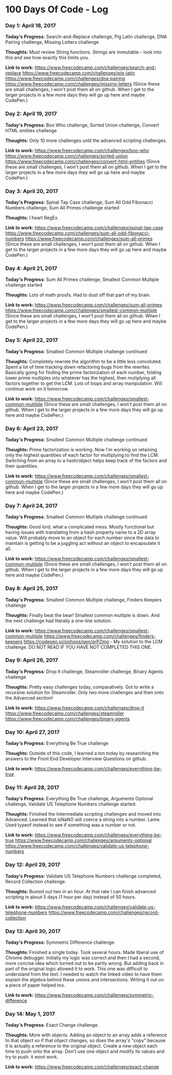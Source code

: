 # 100 Days Of Code - Log

### Day 1: April 18, 2017

**Today's Progress**: Search-and-Replace challenge, Pig Latin challenge, DNA Pairing challenge, Missing Letters challenge

**Thoughts:** Must review String functions. Strings are immutable - look into this and see how exactly this limits you.

**Link to work:** 
https://www.freecodecamp.com/challenges/search-and-replace
https://www.freecodecamp.com/challenges/pig-latin
https://www.freecodecamp.com/challenges/dna-pairing
https://www.freecodecamp.com/challenges/missing-letters
(Since these are small challenges, I won't post them all on github. When I get to the larger projects in a few more days they will go up here and maybe CodePen.)

### Day 2: April 19, 2017

**Today's Progress**: Boo Who challenge, Sorted Union challenge, Convert HTML entities challenge

**Thoughts:** Only 10 more challenges until the advanced scripting challenges.

**Link to work:** 
https://www.freecodecamp.com/challenges/boo-who
https://www.freecodecamp.com/challenges/sorted-union
https://www.freecodecamp.com/challenges/convert-html-entities
(Since these are small challenges, I won't post them all on github. When I get to the larger projects in a few more days they will go up here and maybe CodePen.)

### Day 3: April 20, 2017

**Today's Progress**: Spinal Tap Case challenge, Sum All Odd Fibonacci Numbers challenge, Sum All Primes challenge started

**Thoughts:** I heart RegEx.

**Link to work:** 
https://www.freecodecamp.com/challenges/spinal-tap-case
https://www.freecodecamp.com/challenges/sum-all-odd-fibonacci-numbers
https://www.freecodecamp.com/challenges/sum-all-primes
(Since these are small challenges, I won't post them all on github. When I get to the larger projects in a few more days they will go up here and maybe CodePen.)

### Day 4: April 21, 2017

**Today's Progress**: Sum All Primes challenge, Smallest Common Multiple challenge started

**Thoughts:** Lots of math proofs. Had to dust off that part of my brain.

**Link to work:** 
https://www.freecodecamp.com/challenges/sum-all-primes
https://www.freecodecamp.com/challenges/smallest-common-multiple
(Since these are small challenges, I won't post them all on github. When I get to the larger projects in a few more days they will go up here and maybe CodePen.)

### Day 5: April 22, 2017

**Today's Progress**: Smallest Common Multiple challenge continued

**Thoughts:** Completely rewrote the algorithm to be a little less convoluted. Spent a lot of time tracking down refactoring bugs from the rewrites. Basically going for finding the prime factorization of each number, folding lower prime multiples into whatever has the highest, then mutiplying all factors together to get the LCM. Lots of loops and array manipulation. Will continue work on it tomorrow.

**Link to work:** 
https://www.freecodecamp.com/challenges/smallest-common-multiple
(Since these are small challenges, I won't post them all on github. When I get to the larger projects in a few more days they will go up here and maybe CodePen.)

### Day 6: April 23, 2017

**Today's Progress**: Smallest Common Multiple challenge continued

**Thoughts:** Prime factorization is working. Now I'm working on retaining only the highest quantities of each factor for multiplying to find the LCM. Switching from an array to a hash/object helps keep track of the factors and their quantities.

**Link to work:** 
https://www.freecodecamp.com/challenges/smallest-common-multiple
(Since these are small challenges, I won't post them all on github. When I get to the larger projects in a few more days they will go up here and maybe CodePen.)

### Day 7: April 24, 2017

**Today's Progress**: Smallest Common Multiple challenge continued

**Thoughts:** Good lord, what a complicated mess. Mostly functional but having issues with translating from a hash property name to a 2D array value. Will probably move to an object for each number since the data to maintain is getting to be a juggling act without an object to encapsulate it all.

**Link to work:** 
https://www.freecodecamp.com/challenges/smallest-common-multiple
(Since these are small challenges, I won't post them all on github. When I get to the larger projects in a few more days they will go up here and maybe CodePen.)

### Day 8: April 25, 2017

**Today's Progress**: Smallest Common Multiple challenge, Finders Keepers challenge

**Thoughts:** Finally beat the bear! Smallest common multiple is down. And the next challenge had literally a one-line solution.

**Link to work:** 
https://www.freecodecamp.com/challenges/smallest-common-multiple
https://www.freecodecamp.com/challenges/finders-keepers
https://codepen.io/sixhops/pen/qrPZmg - My solution to the LCM challenge. DO NOT READ IF YOU HAVE NOT COMPLETED THIS ONE.

### Day 9: April 26, 2017

**Today's Progress**: Drop It challenge, Steamroller challenge, Binary Agents challenge

**Thoughts:** Pretty easy challenges today, comparatively. Got to write a recursive solution for Steamroller. Only two more challenges and then onto the Advanced section!

**Link to work:** 
https://www.freecodecamp.com/challenges/drop-it
https://www.freecodecamp.com/challenges/steamroller
https://www.freecodecamp.com/challenges/binary-agents

### Day 10: April 27, 2017

**Today's Progress**: Everything Be True challenge

**Thoughts:** Outside of this code, I learned a ton today by researching the answers to the Front End Developer Interview Questions on github.

**Link to work:** 
https://www.freecodecamp.com/challenges/everything-be-true

### Day 11: April 28, 2017

**Today's Progress**: Everything Be True challenge, Arguments Optional challenge, Validate US Telephone Numbers challenge started.

**Thoughts:** Finished the Intermediate scripting challenges and moved into Advanced. Learned that isNaN() will coerce a string into a number. Lame. Used typeof instead to see if something was a number or not.

**Link to work:** 
https://www.freecodecamp.com/challenges/everything-be-true
https://www.freecodecamp.com/challenges/arguments-optional
https://www.freecodecamp.com/challenges/validate-us-telephone-numbers

### Day 12: April 29, 2017

**Today's Progress**: Validate US Telephone Numbers challenge completed, Record Collection challenge.

**Thoughts:** Busted out two in an hour. At that rate I can finish advanced scripting in about 5 days (1 hour per day) instead of 50 hours.

**Link to work:** 
https://www.freecodecamp.com/challenges/validate-us-telephone-numbers
https://www.freecodecamp.com/challenges/record-collection

### Day 13: April 30, 2017

**Today's Progress**: Symmetric Difference challenge.

**Thoughts:** Finished a single today. Took several hours. Made liberal use of Chrome debugger. Initially my logic was correct and then I had a second, more concise idea which turned out to be partly wrong. But adding back in part of the original logic allowed it to work. This one was difficult to understand from the text. I needed to watch the linked video to have them explain the algebra behind these unions and intersections. Writing it out on a piece of paper helped too.

**Link to work:** 
https://www.freecodecamp.com/challenges/symmetric-difference

### Day 14: May 1, 2017

**Today's Progress**: Exact Change challenge.

**Thoughts:** More with objects. Adding an object to an array adds a reference to that object so if that object changes, so does the array's "copy" because it is actually a reference to the original object. Create a new object each time to push onto the array. Don't use one object and modify its values and try to push. it wont work.

**Link to work:** 
https://www.freecodecamp.com/challenges/exact-change
